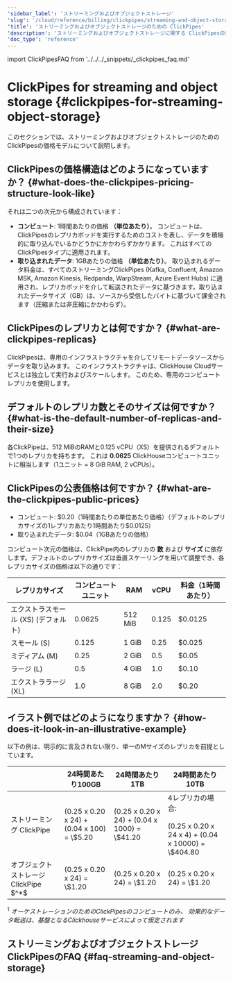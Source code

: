 ```yaml
---
'sidebar_label': 'ストリーミングおよびオブジェクトストレージ'
'slug': '/cloud/reference/billing/clickpipes/streaming-and-object-storage'
'title': 'ストリーミングおよびオブジェクトストレージのための ClickPipes'
'description': 'ストリーミングおよびオブジェクトストレージに関する ClickPipesの請求概説'
'doc_type': 'reference'
---
```


import ClickPipesFAQ from '../../../_snippets/_clickpipes_faq.md'


# ClickPipes for streaming and object storage {#clickpipes-for-streaming-object-storage}

このセクションでは、ストリーミングおよびオブジェクトストレージのためのClickPipesの価格モデルについて説明します。

## ClickPipesの価格構造はどのようになっていますか？ {#what-does-the-clickpipes-pricing-structure-look-like}

それは二つの次元から構成されています：

- **コンピュート**: 1時間あたりの価格 **（単位あたり）**。
  コンピュートは、ClickPipesのレプリカポッドを実行するためのコストを表し、データを積極的に取り込んでいるかどうかにかかわらずかかります。
  これはすべてのClickPipesタイプに適用されます。
- **取り込まれたデータ**: 1GBあたりの価格 **（単位あたり）**。
  取り込まれるデータ料金は、すべてのストリーミングClickPipes
  (Kafka, Confluent, Amazon MSK, Amazon Kinesis, Redpanda, WarpStream, Azure Event Hubs)
  に適用され、レプリカポッドを介して転送されたデータに基づきます。取り込まれたデータサイズ（GB）は、ソースから受信したバイトに基づいて課金されます（圧縮または非圧縮にかかわらず）。

## ClickPipesのレプリカとは何ですか？ {#what-are-clickpipes-replicas}

ClickPipesは、専用のインフラストラクチャを介してリモートデータソースからデータを取り込みます。
このインフラストラクチャは、ClickHouse Cloudサービスとは独立して実行およびスケールします。
このため、専用のコンピュートレプリカを使用します。

## デフォルトのレプリカ数とそのサイズは何ですか？ {#what-is-the-default-number-of-replicas-and-their-size}

各ClickPipeは、512 MiBのRAMと0.125 vCPU（XS）を提供されるデフォルトで1つのレプリカを持ちます。
これは **0.0625** ClickHouseコンピュートユニットに相当します（1ユニット = 8 GiB RAM, 2 vCPUs）。

## ClickPipesの公表価格は何ですか？ {#what-are-the-clickpipes-public-prices}

- コンピュート: \$0.20（1時間あたりの単位あたり価格）（デフォルトのレプリカサイズの1レプリカあたり1時間あたり\$0.0125）
- 取り込まれたデータ: \$0.04（1GBあたりの価格）

コンピュート次元の価格は、ClickPipe内のレプリカの **数** および **サイズ** に依存します。デフォルトのレプリカサイズは垂直スケーリングを用いて調整でき、各レプリカサイズの価格は以下の通りです：

| レプリカサイズ               | コンピュートユニット | RAM     | vCPU   | 料金（1時間あたり） |
|----------------------------|---------------|---------|--------|----------------|
| エクストラスモール (XS) (デフォルト) | 0.0625        | 512 MiB | 0.125  | \$0.0125      |
| スモール (S)                  | 0.125         | 1 GiB   | 0.25   | \$0.025       |
| ミディアム (M)                 | 0.25          | 2 GiB   | 0.5    | \$0.05        |
| ラージ (L)                  | 0.5           | 4 GiB   | 1.0    | \$0.10        |
| エクストララージ (XL)           | 1.0           | 8 GiB   | 2.0    | \$0.20        |

## イラスト例ではどのようになりますか？ {#how-does-it-look-in-an-illustrative-example}

以下の例は、明示的に言及されない限り、単一のMサイズのレプリカを前提としています。

<table><thead>
  <tr>
    <th></th>
    <th>24時間あたり100GB</th>
    <th>24時間あたり1TB</th>
    <th>24時間あたり10TB</th>
  </tr></thead>
<tbody>
  <tr>
    <td>ストリーミング ClickPipe</td>
    <td>(0.25 x 0.20 x 24) + (0.04 x 100) = \$5.20</td>
    <td>(0.25 x 0.20 x 24) + (0.04 x 1000) = \$41.20</td>
    <td>4レプリカの場合: <br></br> (0.25 x 0.20 x 24 x 4) + (0.04 x 10000) = \$404.80</td>
  </tr>
  <tr>
    <td>オブジェクトストレージ ClickPipe $^*$</td>
    <td>(0.25 x 0.20 x 24) = \$1.20</td>
    <td>(0.25 x 0.20 x 24) = \$1.20</td>
    <td>(0.25 x 0.20 x 24) = \$1.20</td>
  </tr>
</tbody>
</table>

$^1$ _オーケストレーションのためのClickPipesのコンピュートのみ、
効果的なデータ転送は、基盤となるClickhouseサービスによって仮定されます_

## ストリーミングおよびオブジェクトストレージ ClickPipesのFAQ {#faq-streaming-and-object-storage}

<ClickPipesFAQ/>
